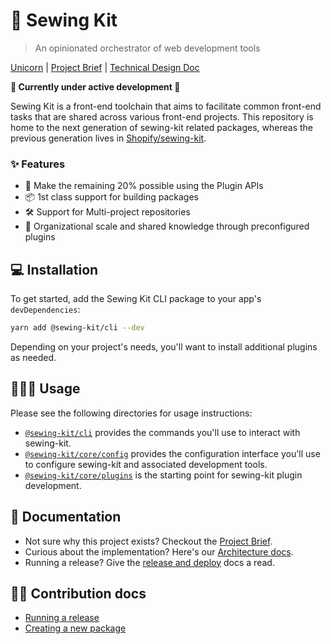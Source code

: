 # 🧵 Sewing Kit

> An opinionated orchestrator of web development tools

[Unicorn](https://vault.shopify.io/projects/14357) | [Project Brief](https://docs.google.com/document/d/11C4POvYkPk6xKG-HsAH3dP-Yx-W4atxXW5cCv9BzO5s/edit#) | [Technical Design Doc](https://docs.google.com/document/d/1pYIpE4vLtVcqsYKr4w50F1EmEl7fZdVL40v_5C5ZFJw/edit#)

**🚧 Currently under active development 🚧**

Sewing Kit is a front-end toolchain that aims to facilitate common front-end tasks that are shared across various front-end projects. This repository is home to the next generation of sewing-kit related packages, whereas the previous generation lives in [Shopify/sewing-kit](https://github.com/shopify/sewing-kit).

### ✨ Features

- 🎉 Make the remaining 20% possible using the Plugin APIs
- 📦 1st class support for building packages
- 🛠️ Support for Multi-project repositories
- 🧰 Organizational scale and shared knowledge through preconfigured plugins

## 💻 Installation

To get started, add the Sewing Kit CLI package to your app's `devDependencies`:

```sh
yarn add @sewing-kit/cli --dev
```

Depending on your project's needs, you'll want to install additional plugins as needed.

## 👩🏻‍💻 Usage

Please see the following directories for usage instructions:

- [`@sewing-kit/cli`](./packages/cli) provides the commands you'll use to interact with sewing-kit.
- [`@sewing-kit/core/config`](./packages/core/src/config) provides the configuration interface you'll use to configure sewing-kit and associated development tools.
- [`@sewing-kit/core/plugins`](./packages/core/src/plugins) is the starting point for sewing-kit plugin development.

## 📝 Documentation

- Not sure why this project exists? Checkout the [Project Brief](https://docs.google.com/document/d/11C4POvYkPk6xKG-HsAH3dP-Yx-W4atxXW5cCv9BzO5s/edit#).
- Curious about the implementation? Here's our [Architecture docs](./documentation/architecture.md).
- Running a release? Give the [release and deploy](./documentation/contributing/release-and-deploy.md) docs a read.

## 🙌🏽 Contribution docs

- [Running a release](./documentation/contributing/release-and-deploy.md)
- [Creating a new package](./documentation/contributing/creating-a-new-package.md)
